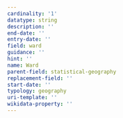 ```yaml
---
cardinality: '1'
datatype: string
description: ''
end-date: ''
entry-date: ''
field: ward
guidance: ''
hint: ''
name: Ward
parent-field: statistical-geography
replacement-field: ''
start-date: ''
typology: geography
uri-template: ''
wikidata-property: ''
---
```

